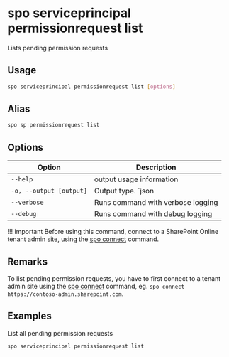 # spo serviceprincipal permissionrequest list

Lists pending permission requests

## Usage

```sh
spo serviceprincipal permissionrequest list [options]
```

## Alias

```sh
spo sp permissionrequest list
```

## Options

Option|Description
------|-----------
`--help`|output usage information
`-o, --output [output]`|Output type. `json|text`. Default `text`
`--verbose`|Runs command with verbose logging
`--debug`|Runs command with debug logging

!!! important
    Before using this command, connect to a SharePoint Online tenant admin site, using the [spo connect](../connect.md) command.

## Remarks

To list pending permission requests, you have to first connect to a tenant admin site using the [spo connect](../connect.md) command, eg. `spo connect https://contoso-admin.sharepoint.com`.

## Examples

List all pending permission requests

```sh
spo serviceprincipal permissionrequest list
```